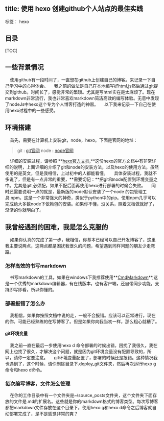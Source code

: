 title: 使用 hexo 创建github个人站点的最佳实践
---
标签： hexo

## 目录
[TOC]
## 一些背景情况
&nbsp;&nbsp;&nbsp;&nbsp;使用github有一段时间了，一直想在github上创建自己的博客。来记录一下自己学习中的心得体会。
&nbsp;&nbsp;&nbsp;&nbsp;我之前的做法是自己在本地编写好html,js然后通过git提交到github。时间长了，感觉非常的繁琐。尤其是写html实在是太麻烦了。现在markdown非常流行，我也非常喜欢markdown简洁高效的编写体验。无意中发现了nodeJs中hexo这个专为个人博客打造的神器。
&nbsp;&nbsp;&nbsp;&nbsp;以下我来记录一下自己在使用hexo过程中的一些感受。

## 环境搭建
&nbsp;&nbsp;&nbsp;&nbsp;首先，需要在计算机上安装git，node，hexo。下面是官网的地址：
> git  : [git官网](http://www.git-scm.com/download/)
> node : [node官网](https://nodejs.org/)

&nbsp;&nbsp;&nbsp;&nbsp;详细的安装过程，请参照 **[hexo官方文档](https://hexo.io/docs/),**这份hexo的官方文档中有非常详细的说明，上面详细的介绍了git和node的安装方法，以及hexo的使用方法。虽然使用的是英文，但是我相信，上过初中的人都能看懂。
&nbsp;&nbsp;&nbsp;&nbsp;具体安装过程，我就不多说了，但是有一点非常的重要，**需要切记：**把git和node配置到环境变量之中。尤其是git,必须配，如果不配后面再使用hexo进行部署的时候会失败。
&nbsp;&nbsp;&nbsp;&nbsp;同时还需要说明一点的就是，最新版的node默认安装了一个node 的包管理工具:npm。这是一个非常强大的神奇，类似于python中的pip。使用npm几乎可以完成绝大多数node下依赖包的安装。如果你不懂，没关系，照着文档做就好了，渐渐的你就明白了。

## 我曾经遇到的困难，我是怎么克服的
&nbsp;&nbsp;&nbsp;&nbsp;如果你认真的完成了第一步，我相信，你基本已经可以自己开发博客了，这里我主要说两点，这两点都是困扰我很久的问题，希望遇到同样问题的朋友少走弯路。

### 怎样高效的书写markdown
&nbsp;&nbsp;&nbsp;&nbsp;书写markdown的工具，如果在windows下我推荐使用**[CmdMarkdown](https://www.zybuluo.com)**,这是一个优秀的markdown编辑器，有在线版本，也有客户端，还自带同步功能。支持即写即看，所以你懂的。

### 部署报错了怎么办
&nbsp;&nbsp;&nbsp;&nbsp;我相信，如果你按照文档中说的走，一般不会报错。应该可以正常进行，现在的你，可能已经熟练的在写博客了。但是如果你向我当初一样，那么粗心就糟了。
#### git环境变量
&nbsp;&nbsp;&nbsp;&nbsp;我之前一直在最后一步使用hexo d 命令部署的时候出错，困扰了我很久，我在网上也找了很久，才解决这个问题，就是因为git环境变量没有配置导致的，所以，请你一定要注意。
&nbsp;&nbsp;&nbsp;&nbsp;git环境变量配置了，部署的时候还是报错。这种情况我也遇到了，这个时候，请你删除目录下.deploy_git文件夹，然后再次运行hexo g命令和hexo d命令。
### 每次编写博客，文件怎么管理
&nbsp;&nbsp;&nbsp;&nbsp;在你的工作目录中有一个文件夹是~\source\_posts文件夹，这个文件夹下面存放的文件是.md的扩展名。这些就是你的markdown格式的博客类型。每次写博客都把markdown文件存放在这个目录下，使用hexo g和hexo d命令之后博客就自动部署完成了，是不是感觉非常的爽？



